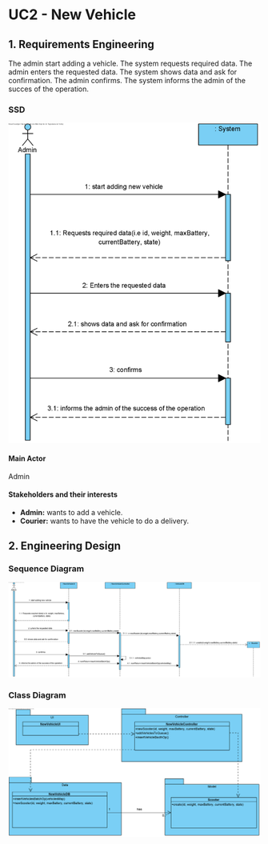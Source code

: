 # UC2 - New Vehicle

## 1. Requirements Engineering

The admin start adding a vehicle. The system requests required data. The admin enters the requested data. The system shows data and ask for confirmation. The admin confirms. The system informs the admin of the succes of the operation.

### SSD
![UC2_SSD.png](UC2_SSD.png)

#### Main Actor

Admin

#### Stakeholders and their interests
* **Admin:** wants to add a vehicle.
* **Courier:** wants to have the vehicle to do a delivery.



## 2. Engineering Design

### Sequence Diagram

![UC2_SD](UC2_SD.png)


### Class Diagram

![UC2_CD](UC2_CD.png)